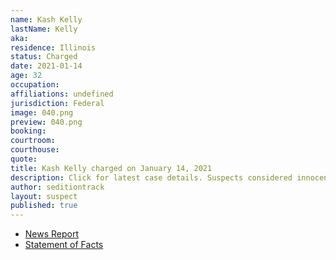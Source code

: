 ```yaml
---
name: Kash Kelly
lastName: Kelly
aka: 
residence: Illinois
status: Charged
date: 2021-01-14
age: 32
occupation: 
affiliations: undefined
jurisdiction: Federal
image: 040.png
preview: 040.png
booking: 
courtroom: 
courthouse: 
quote: 
title: Kash Kelly charged on January 14, 2021
description: Click for latest case details. Suspects considered innocent until proven guilty.
author: seditiontrack
layout: suspect
published: true
---
```

- [News Report](https://www.nwitimes.com/news/update-hammond-man-charged-by-feds-in-capitol-siege/article_3e13f9f1-f6f3-5034-a712-5bbf2f80eb9f.html)
- [Statement of Facts](https://extremism.gwu.edu/sites/g/files/zaxdzs2191/f/Kash%20Lee%20Kelly%20Statement%20of%20Facts.pdf)

